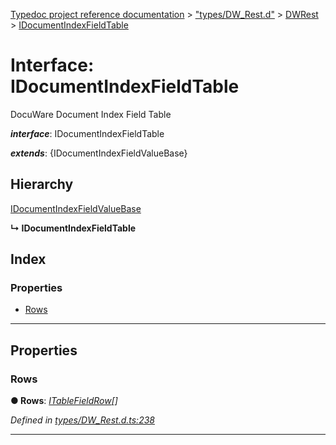 [Typedoc project reference documentation](../README.md) > ["types/DW_Rest.d"](../modules/_types_dw_rest_d_.md) > [DWRest](../modules/_types_dw_rest_d_.dwrest.md) > [IDocumentIndexFieldTable](../interfaces/_types_dw_rest_d_.dwrest.idocumentindexfieldtable.md)

# Interface: IDocumentIndexFieldTable

DocuWare Document Index Field Table

*__interface__*: IDocumentIndexFieldTable

*__extends__*: {IDocumentIndexFieldValueBase}

## Hierarchy

 [IDocumentIndexFieldValueBase](_types_dw_rest_d_.dwrest.idocumentindexfieldvaluebase.md)

**↳ IDocumentIndexFieldTable**

## Index

### Properties

* [Rows](_types_dw_rest_d_.dwrest.idocumentindexfieldtable.md#rows)

---

## Properties

<a id="rows"></a>

###  Rows

**● Rows**: *[ITableFieldRow](_types_dw_rest_d_.dwrest.itablefieldrow.md)[]*

*Defined in [types/DW_Rest.d.ts:238](https://github.com/DocuWare/REST-Sample-TS/blob/a4697e2/src/types/DW_Rest.d.ts#L238)*

___

